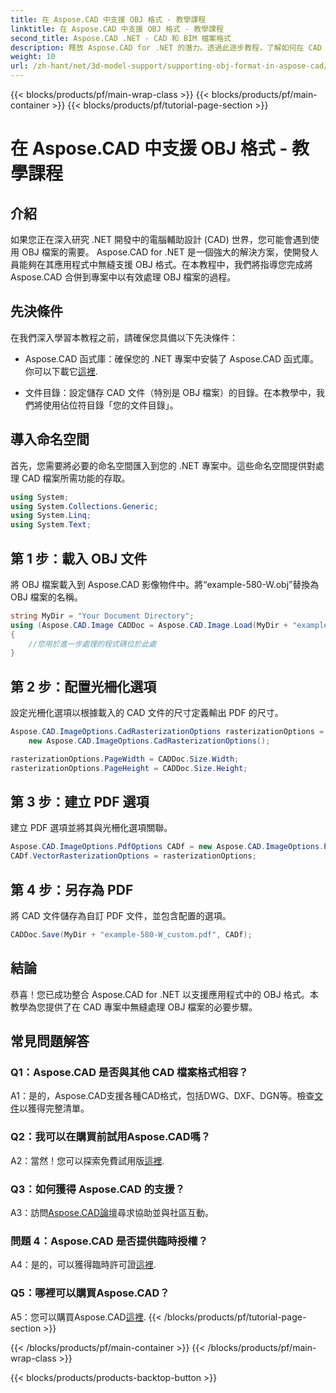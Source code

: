 ```yaml
---
title: 在 Aspose.CAD 中支援 OBJ 格式 - 教學課程
linktitle: 在 Aspose.CAD 中支援 OBJ 格式 - 教學課程
second_title: Aspose.CAD .NET - CAD 和 BIM 檔案格式
description: 釋放 Aspose.CAD for .NET 的潛力。透過此逐步教程，了解如何在 CAD 應用程式中無縫支援 OBJ 格式。
weight: 10
url: /zh-hant/net/3d-model-support/supporting-obj-format-in-aspose-cad/
---
```


{{< blocks/products/pf/main-wrap-class >}}
{{< blocks/products/pf/main-container >}}
{{< blocks/products/pf/tutorial-page-section >}}

# 在 Aspose.CAD 中支援 OBJ 格式 - 教學課程

## 介紹

如果您正在深入研究 .NET 開發中的電腦輔助設計 (CAD) 世界，您可能會遇到使用 OBJ 檔案的需要。 Aspose.CAD for .NET 是一個強大的解決方案，使開發人員能夠在其應用程式中無縫支援 OBJ 格式。在本教程中，我們將指導您完成將 Aspose.CAD 合併到專案中以有效處理 OBJ 檔案的過程。

## 先決條件

在我們深入學習本教程之前，請確保您具備以下先決條件：

-  Aspose.CAD 函式庫：確保您的 .NET 專案中安裝了 Aspose.CAD 函式庫。你可以下載它[這裡](https://releases.aspose.com/cad/net/).

- 文件目錄：設定儲存 CAD 文件（特別是 OBJ 檔案）的目錄。在本教學中，我們將使用佔位符目錄「您的文件目錄」。

## 導入命名空間

首先，您需要將必要的命名空間匯入到您的 .NET 專案中。這些命名空間提供對處理 CAD 檔案所需功能的存取。

```csharp
using System;
using System.Collections.Generic;
using System.Linq;
using System.Text;
```


## 第 1 步：載入 OBJ 文件

將 OBJ 檔案載入到 Aspose.CAD 影像物件中。將“example-580-W.obj”替換為 OBJ 檔案的名稱。

```csharp
string MyDir = "Your Document Directory";
using (Aspose.CAD.Image CADDoc = Aspose.CAD.Image.Load(MyDir + "example-580-W.obj"))
{
    //您用於進一步處理的程式碼位於此處
}
```

## 第 2 步：配置光柵化選項

設定光柵化選項以根據載入的 CAD 文件的尺寸定義輸出 PDF 的尺寸。

```csharp
Aspose.CAD.ImageOptions.CadRasterizationOptions rasterizationOptions =
    new Aspose.CAD.ImageOptions.CadRasterizationOptions();

rasterizationOptions.PageWidth = CADDoc.Size.Width;
rasterizationOptions.PageHeight = CADDoc.Size.Height;
```

## 第 3 步：建立 PDF 選項

建立 PDF 選項並將其與光柵化選項關聯。

```csharp
Aspose.CAD.ImageOptions.PdfOptions CADf = new Aspose.CAD.ImageOptions.PdfOptions();
CADf.VectorRasterizationOptions = rasterizationOptions;
```

## 第 4 步：另存為 PDF

將 CAD 文件儲存為自訂 PDF 文件，並包含配置的選項。

```csharp
CADDoc.Save(MyDir + "example-580-W_custom.pdf", CADf);
```

## 結論

恭喜！您已成功整合 Aspose.CAD for .NET 以支援應用程式中的 OBJ 格式。本教學為您提供了在 CAD 專案中無縫處理 OBJ 檔案的必要步驟。

## 常見問題解答

### Q1：Aspose.CAD 是否與其他 CAD 檔案格式相容？

 A1：是的，Aspose.CAD支援各種CAD格式，包括DWG、DXF、DGN等。檢查[文件](https://reference.aspose.com/cad/net/)以獲得完整清單。

### Q2：我可以在購買前試用Aspose.CAD嗎？

 A2：當然！您可以探索免費試用版[這裡](https://releases.aspose.com/).

### Q3：如何獲得 Aspose.CAD 的支援？

 A3：訪問[Aspose.CAD論壇](https://forum.aspose.com/c/cad/19)尋求協助並與社區互動。

### 問題 4：Aspose.CAD 是否提供臨時授權？

 A4：是的，可以獲得臨時許可證[這裡](https://purchase.aspose.com/temporary-license/).

### Q5：哪裡可以購買Aspose.CAD？

 A5：您可以購買Aspose.CAD[這裡](https://purchase.aspose.com/buy).
{{< /blocks/products/pf/tutorial-page-section >}}

{{< /blocks/products/pf/main-container >}}
{{< /blocks/products/pf/main-wrap-class >}}

{{< blocks/products/products-backtop-button >}}
